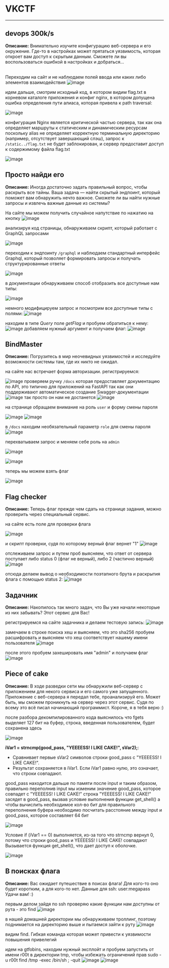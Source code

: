 # VKCTF
---
**<h2>devops 300k/s</h2>**

**Описание:** Внимательно изучите конфигурацию веб-сервера и его окружение. Где-то в настройках может прятаться уязвимость, которая откроет вам доступ к скрытым данным. Сможете ли вы воспользоваться ошибкой в настройках и добраться…
<br><br>

Переходим на сайт и не наблюдаем полей ввода или каких либо элементов взаимодействия
![image](https://github.com/user-attachments/assets/8bba30b3-e773-4cf8-9577-8d6fc997a1f2)

идем дальше, смотрим исходный код, в котором видим flag.txt в корневом каталоге приложения и конфиг nginx, в котором допущена ошибка определения пути алиаса, которая привела к path traversal:

![image](https://github.com/user-attachments/assets/d1eb7712-d2ae-4dce-9443-ef58d609ed00)

конфигурация Nginx является критической частью сервера, так как она определяет маршруты к статическим и динамическим ресурсам
поскольку alias не определяет корректную терминальную директорию (например, отсутствует завершающий слэш), запрос к ```/static../flag.txt``` не будет заблокирован, и сервер предоставит доступ к содержимому файла flag.txt

![image](https://github.com/user-attachments/assets/57e21803-13be-4eca-adb8-845e65b6a9c4)
<br>

**<h2>Просто найди его</h2>**
**Описание:** Иногда достаточно задать правильный вопрос, чтобы раскрыть все тайны. Ваша задача — найти скрытый эндпоинт, который поможет вам обнаружить нечто важное. Сможете ли вы найти нужные запросы и извлечь важные данные из системы?

На сайте мы можем получить случайное напутствие по нажатию на кнопку
![image](https://github.com/user-attachments/assets/6882bc5f-77c2-4b53-85a9-3d2c6fa00e66)

анализируя код страницы, обнаруживаем скрипт, который работает с GraphQL запросами

![image](https://github.com/user-attachments/assets/9db3ca02-3d6b-4bfc-83ab-4d9b7183b8e2)

переходим к эндпоинту ```/graphql``` и наблюдаем стандартный интерфейс Graphql, который позволяет формировать запросы и получать структурированные ответы

![image](https://github.com/user-attachments/assets/a6d24330-6a1d-43de-b854-05d4d8c567ce)

в документации обнаруживаем способ отобразить все доступные нам типы:

![image](https://github.com/user-attachments/assets/ab063552-bb33-471b-b370-7598fc09c3fc)


немного модифицируем запрос и посмотрим все доступные типы с полями:
![image](https://github.com/user-attachments/assets/ac543998-3c65-4451-bad3-33a5dcc862f0)

находим в типе *Query* поле *getFlag* и пробуем обратиться к нему:
![image](https://github.com/user-attachments/assets/7992436d-30c8-42b0-bbc3-14efc3f482c4)
добавляем нужный аргумент и получаем флаг:
![image](https://github.com/user-attachments/assets/8a68b5b1-d9df-43ef-9295-cffbb9151825)


**<h2>BindMaster</h2>**
**Описание:** Погрузитесь в мир неочевидных уязвимостей и исследуйте возможности системы там, где их никто не ожидал.

на сайте нас встречает форма авторизации. регистрируемся:

![image](https://github.com/user-attachments/assets/2a49b3c6-e7a2-4152-a6cf-2799629f6d80)
проверяем ручку ```/docs``` которая предоставляет документацию по API, это типично для приложений на FastAPI так как они поддерживают автоматическое создание Swagger-документации
![image](https://github.com/user-attachments/assets/a188df3c-5ffe-4e88-b09a-bd070c16a992)
так просто он нам не достанется
![image](https://github.com/user-attachments/assets/0af51a22-1c1f-409f-8edf-4ef65239e7c1)

на странице обращаем внимание на роль ```user``` и форму смены пароля

![image](https://github.com/user-attachments/assets/f5570836-1494-4422-a7e8-e8c0b6d5a2f7)
![image](https://github.com/user-attachments/assets/b5784b39-b639-449e-8180-8888ea121ebd)

в ```/docs``` находим необязательный параметр ```role``` для смены пароля
![image](https://github.com/user-attachments/assets/af43908a-d03e-47cd-a98e-2a39cf7bd3fc)

перехватываем запрос и меняем себе роль на ```admin```

![image](https://github.com/user-attachments/assets/fb8eafda-191d-44c1-9247-62dbe5e65776)

![image](https://github.com/user-attachments/assets/df43eebe-2125-4ad1-a2a2-97b15859885b)

теперь мы можем взять флаг

![image](https://github.com/user-attachments/assets/bbc544ae-0887-4d71-9a06-c092329937d3)


**<h2>Flag checker</h2>**
**Описание:** Теперь флаг прежде чем сдать на странице задания, можно проверить через специальный сервис.

на сайте есть поле для проверки флага

![image](https://github.com/user-attachments/assets/78b420cd-1036-4b0e-ae8f-30745bac34f7)

и скрипт проверки, судя по которому верный флаг вернет "1"
![image](https://github.com/user-attachments/assets/48d3cd3b-f10e-4a41-a98e-78d84a71d241)

отслеживаем запрос и путем проб выясняем, что ответ от сервера поступает либо status 0 (флаг не верный), либо 2 (частично верный)
![image](https://github.com/user-attachments/assets/b40ad43f-ef7f-4a27-9422-49c75661d4a1)

отсюда делаем вывод о необходимости поэтапного брута и раскрытия флага с помощью status 2:
![image](https://github.com/user-attachments/assets/e9912293-611d-4ee1-a5ff-dfb63562332f)


**<h2>Задачник</h2>**
**Описание:** Накопилось так много задач, что Вы уже начали некоторые из них забывать? Этот сервис для Вас!

регистрируемся на сайте задачника и делаем тестовую запись:
![image](https://github.com/user-attachments/assets/f5a93265-3466-4718-9848-c95eaaeb97a0)

замечаем в строке поиска хеш и выясняем, что это sha256
пробуем расшифровать и выясняем что хеш соответствует нашему имени пользователя
![image](https://github.com/user-attachments/assets/2aa23ee1-ec20-483a-a5d6-5e3e5a0daded)

после этого пробуем захешировать имя "admin" и получаем флаг
![image](https://github.com/user-attachments/assets/aeae7697-d3e8-448a-9bed-a5ec729bf5ab)


**<h2>Piece of cake</h2>**
**Описание:** В ходе разведки сети мы обнаружили веб-сервер с приложением для некого сервиса и его самого уже запущенного. Приложение с веб-сервера я передал тебе, проанализируй его. Может быть, мы сможем проникнуть на сервер через этот сервис. Судя по всему это всё писал начинающий программист. Короче, я в тебя верю :)

после разбора декомпилированного кода выяснилось что fgets выделяет 127 бит на буфер, строка, введенная пользователем, будет сохранена здесь

![image](https://github.com/user-attachments/assets/15822a86-cb1a-44c9-9b94-d41a6bb72ee6)

**iVar1 = strncmp(good_pass, "YEEEESS! I LIKE CAKE!", sVar2);**:
   - Сравнивает первые sVar2 символов строки good_pass с "YEEEESS! I LIKE CAKE!".
   - Результат сохраняется в iVar1. Если iVar1 равно нулю, это означает, что строки совпадают.

good_pass находится дальше по памяти после input и таким образом, правильно переполнив input мы изменим значение good_pass, которое совпадет с "YEEEESS! I LIKE CAKE!"
строка "YEEEESS! I LIKE CAKE!" засядет в good_pass, вызвав условие выполнения функции get_shell()
а чтобы вычислить необходимое кол-во бит для правильного переполнения буфера необходимо посчитать расстояние между input и good_pass, которое составляет 64 бит

![image](https://github.com/user-attachments/assets/c8dcacef-738c-4d56-a3fd-647800278f0f)

Условие if (iVar1 == 0) выполняется, из-за того что strncmp вернул 0, потому что строки good_pass и YEEEESS! I LIKE CAKE! совпадают
Вызывается функция get_shell(), что дает доступ к оболочке.

![image](https://github.com/user-attachments/assets/bed6338c-8eb3-4a42-928c-209f5522455d)


**<h2>В поисках флага</h2>**
**Описание:** Вас ожидает путешествие в поисах флага! Для кого-то оно будет коротким, а для кого-то нет. Данные для ssh: user:megapass Удачи вам! :)

первым делом зайдя по ssh проверяю какие функции нам доступны от рута - это find
![image](https://github.com/user-attachments/assets/aa3d1e05-55ee-441b-88fe-86517fa6045b)

в нашей домашней директории мы обнаруживаем троллинг, поэтому поднимается на директорию выше и пытаемся зайти к руту
![image](https://github.com/user-attachments/assets/4badd789-421f-48ec-998f-ff9aaced5dde)

видим find. Гибкая команда которая может привести к уязвимости повышения привелегий

идем на gtfobins, находим нужный эксплойт и пробуем запустить от имени r00t в директории tmp, чтобы избежать ограничений прав
sudo -u r00t find /tmp -exec /bin/sh \; -quit
![image](https://github.com/user-attachments/assets/16c94c14-331c-47c3-b162-06703d62cf9b)
![image](https://github.com/user-attachments/assets/0a652c50-0b58-401d-99f6-22162c484532)










